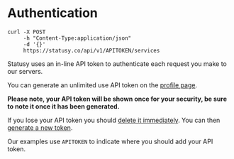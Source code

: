 # Authentication

```
curl -X POST
     -h "Content-Type:application/json"
     -d '{}'
     https://statusy.co/api/v1/APITOKEN/services
```

Statusy uses an in-line API token to authenticate each request you make to our
servers.

You can generate an unlimited use API token on the [profile page](https://statusy.co/profile).

**Please note, your API token will be shown once for your security, be sure to note it
once it has been generated.**

If you lose your API token you should [delete it immediately](https://statusy.co/profile/deactivate_api_token).
You can then [generate a new token](https://statusy.co/profile/generate_api_token).

<aside class="notice">
Our examples use <code>APITOKEN</code> to indicate where you should add your API token.
</aside>
